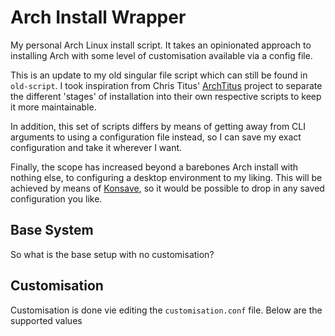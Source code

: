 # Arch Install Wrapper

My personal Arch Linux install script.  It takes an opinionated approach to installing Arch with
some level of customisation available via a config file.

This is an update to my old singular file script which can still be found in `old-script`.  I took
inspiration from Chris Titus' [ArchTitus](https://github.com/ChrisTitusTech/ArchTitus) project
to separate the different 'stages' of installation into their own respective scripts to keep it
more maintainable.

In addition, this set of scripts differs by means of getting away from CLI arguments to using a
configuration file instead, so I can save my exact configuration and take it wherever I want.

Finally, the scope has increased beyond a barebones Arch install with nothing else, to configuring
a desktop environment to my liking.  This will be achieved by means of [Konsave](https://github.com/Prayag2/konsave),
so it would be possible to drop in any saved configuration you like.

## Base System

So what is the base setup with no customisation?

## Customisation

Customisation is done vie editing the `customisation.conf` file.  Below are the supported values